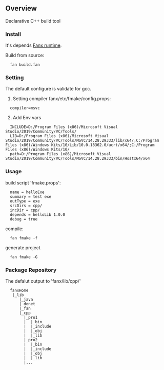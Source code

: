 
## Overview

Declarative C++ build tool

### Install

It's depends [Fanx runtime](https://github.com/fanx-dev/fanx/blob/master/doc/QuickStart.md).

Build from source:
```
  fan build.fan
```

### Setting

The default configure is validate for gcc.

1. Setting compiler
fanx/etc/fmake/config.props:
```
  compiler=msvc
```
2. Add Env vars
```
  INCLUDE=D:/Program Files (x86)/Microsoft Visual Studio/2019/Community/VC/Tools/
  LIB=D:/Program Files (x86)/Microsoft Visual Studio/2019/Community/VC/Tools/MSVC/14.28.29333/lib/x64/;C:/Program Files (x86)/Windows Kits/10/Lib/10.0.18362.0/ucrt/x64/;C:/Program Files (x86)/Windows Kits/10/
  path=D:/Program Files (x86)/Microsoft Visual Studio/2019/Community/VC/Tools/MSVC/14.28.29333/bin/Hostx64/x64
```

### Usage

build script 'fmake.props':
```
  name = helloExe
  summary = test exe
  outType = exe
  srcDirs = cpp/
  incDir = cpp/
  depends = helloLib 1.0.0
  debug = true
```
compile:
```
  fan fmake -f
```

generate project
```
  fan fmake -G
```

### Package Repository

The defalut output to 'fanx/lib/cpp/'
```
  fanxHome
   |_lib
      |_java
      |_donet
      |_fan
      |_cpp
        |_pro1
        |  |_bin
        |  |_include
        |  |_obj
        |  |_lib
        |_pro2
        |  |_bin
        |  |_include
        |  |_obj
        |  |_lib
        |...

````
